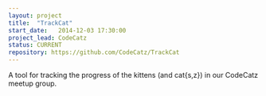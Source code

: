 ```yaml
---
layout: project
title:  "TrackCat"
start_date:   2014-12-03 17:30:00
project_lead: CodeCatz
status: CURRENT
repository: https://github.com/CodeCatz/TrackCat
---
```


A tool for tracking the progress of the kittens (and cat{s,z}) in our CodeCatz meetup group.